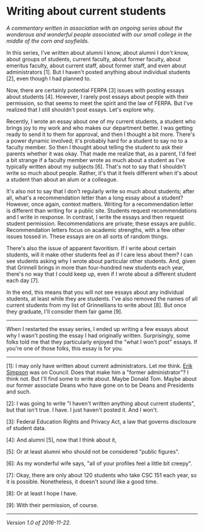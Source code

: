 Writing about current students
==============================

*A commentary written in association with an ongoing series about the
wonderous and wonderful people associated with our small college in
the middle of the corn and soyfields.*

In this series, I've written about alumni I know, about alumni I don't
know, about groups of students, current faculty, about former faculty,
about emeritus faculty, about current staff, about former staff,
and even about administrators [1].  But I haven't posted anything about
individual students [2], even though I had planned to.

Now, there are certainly potential FERPA [3] issues with posting essays
about students [4].  However, I rarely post essays about people with
their permission, so that seems to meet the spirit and the law of FERPA.
But I've realized that I still shouldn't post essays.  Let's explore
why.

Recently, I wrote an essay about one of my current students, a student
who brings joy to my work and who makes our department better.  I was
getting ready to send it to them for approval, and then I thought a bit
more.  There's a power dynamic involved; it's probably hard for a student
to say no to a faculty member.  So then I thought about telling the
student to ask their parents whether it was okay.  That made me realize
that, as a parent, I'd feel a bit strange if a faculty member wrote as
much about a student as I've typically written about my subjects [6].
That's not to say that I shouldn't write so much about people.  Rather,
it's that it feels different when it's about a student than about an
alum or a colleague.

It's also not to say that I don't regularly write so much about
students; after all, what's a recommendation letter than a long essay
about a student?  However, once again, context matters.  Writing for
a recommendation letter is different than writing for a public site.
Students request recommendations and I write in response.  In contrast,
I write the essays and then request student permission.  Recommendations
are private; these essays are public.  Recommendation letters focus on
academic strengths, with a few other issues tossed in.  These essays
are on all sorts of random things.

There's also the issue of apparent favoritism.  If I write about certain
students, will it make other students feel as if I care less about them?
I can see students asking why I wrote about particular other students.
And, given that Grinnell brings in more than four-hundred new students
each year, there's no way that I could keep up, even if I wrote about
a different student each day [7].

In the end, this means that you will not see essays about any individual
students, at least while they are students.  I've also removed the names
of all current students from my list of Grinnellians to write about [8].
But once they graduate, I'll consider them fair game [9].

---

When I restarted the essay series, I ended up writing a few essays about
why I wasn't posting the essay I had originally written.  Surprisingly,
some folks told me that they particularly enjoyed the "what I won't
post" essays.  If you're one of those folks, this essay is for you.

---

[1]: I may only have written about current administrators.  Let me
think.  [Erik Simpson](erik-simpson.html) was on Council.  Does that
make him a "former administrator"?  I think not.  But I'll find some
to write about.  Maybe Donald Tom.  Maybe about our former associate
Deans who have gone on to be Deans and Presidents and such.

[2]: I was going to write "I haven't written anything about current
students", but that isn't true.  I have.  I just haven't posted it.
And I won't.

[3]: Federal Education Rights and Privacy Act, a law that governs
disclosure of student data.

[4]: And alumni [5], now that I think about it,

[5]: Or at least alumni who should not be considered "public figures".

[6]: As my wonderful wife says, "all of your profiles feel a little
bit creepy".

[7]: Okay, there are only about 120 students who take CSC 151 each
year, so it is possible.  Nonetheless, it doesn't sound like a good time.

[8]: Or at least I hope I have.

[9]: With their permission, of course.

---

*Version 1.0 of 2016-11-22.*
